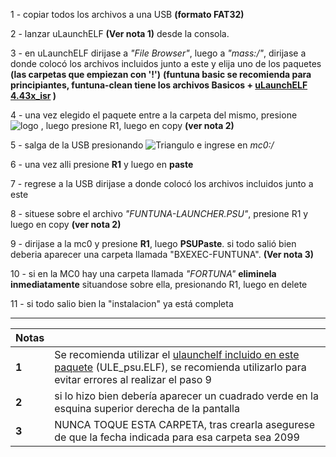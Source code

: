 1  - copiar todos los archivos a una USB __(formato FAT32)__

2  - lanzar uLaunchELF __(Ver nota 1)__ desde la consola.

3  - en uLaunchELF dirijase a _"File Browser"_, luego a _"mass:/"_, dirijase a donde colocó los archivos incluidos junto a este y elija uno de los paquetes __(las carpetas que empiezan con '!')__ __(funtuna basic se recomienda para principiantes, funtuna-clean tiene los archivos Basicos + [uLaunchELF 4.43x_isr](https://github.com/israpps/wLaunchELF_ISR) )__

4  - una vez elegido el paquete entre a la carpeta del mismo, presione ![logo](https://github.com/israpps/Funtuna-Fork/blob/main/logos%20%26%20others/PAD/SQUARE.PNG "cuadrado") , luego presione R1, luego en copy __(ver nota 2)__

5  - salga de la USB presionando ![Triangulo](https://github.com/israpps/Funtuna-Fork/blob/main/logos%20%26%20others/PAD/TRIANGLE.PNG) e ingrese en _mc0:/_

6  - una vez alli presione __R1__ y luego en __paste__

7  - regrese a la USB dirijase a donde colocó los archivos incluidos junto a este

8  - situese sobre el archivo _"FUNTUNA-LAUNCHER.PSU"_, presione R1 y luego en copy __(ver nota 2)__

9  - dirijase a la mc0 y presione __R1__, luego __PSUPaste__. si todo salió bien deberia aparecer una carpeta llamada "BXEXEC-FUNTUNA". __(Ver nota 3)__

10 - si en la MC0 hay una carpeta llamada _"FORTUNA"_ __eliminela inmediatamente__ situandose sobre ella, presionando R1, luego en delete

11 - si todo salio bien la "instalacion" ya está completa








*******************************************************************************************************************************************************
Notas | | 
---------|-------------------------
**1** | Se recomienda utilizar el [ulaunchelf incluido en este paquete](https://github.com/israpps/Funtuna-Fork/blob/main/__Release/ULE_psu.ELF) (ULE_psu.ELF), se recomienda utilizarlo para evitar errores al realizar el paso 9
**2** | si lo hizo bien debería aparecer un cuadrado verde en la esquina superior derecha de la pantalla
**3** | NUNCA TOQUE ESTA CARPETA, tras crearla asegurese de que la fecha indicada para esa carpeta sea 2099
